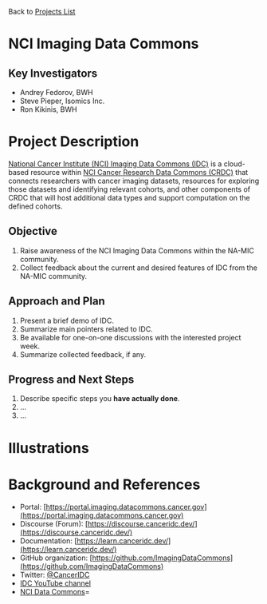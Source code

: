 Back to [Projects List](../../README.md#ProjectsList)

# NCI Imaging Data Commons

## Key Investigators

- Andrey Fedorov, BWH
- Steve Pieper, Isomics Inc.
- Ron Kikinis, BWH

# Project Description

<!-- Add a short paragraph describing the project. -->

 [National Cancer Institute (NCI) Imaging Data Commons (IDC)](https://portal.imaging.datacommons.cancer.gov) is a cloud-based resource within [NCI Cancer Research Data Commons (CRDC)](https://datacommons.cancer.gov/) that connects researchers with cancer imaging datasets, resources for exploring those datasets and identifying relevant cohorts, and other components of CRDC that will host additional data types and support computation on the defined cohorts.

## Objective

<!-- Describe here WHAT you would like to achieve (what you will have as end result). -->

1. Raise awareness of the NCI Imaging Data Commons within the NA-MIC community.
2. Collect feedback about the current and desired features of IDC from the NA-MIC community.

## Approach and Plan

<!-- Describe here HOW you would like to achieve the objectives stated above. -->

1. Present a brief demo of IDC.
2. Summarize main pointers related to IDC.
3. Be available for one-on-one discussions with the interested project week.
4. Summarize collected feedback, if any.

## Progress and Next Steps

<!-- Update this section as you make progress, describing of what you have ACTUALLY DONE. If there are specific steps that you could not complete then you can describe them here, too. -->

1. Describe specific steps you **have actually done**.
1. ...
1. ...

# Illustrations

<!-- Add pictures and links to videos that demonstrate what has been accomplished.
![Description of picture](Example2.jpg)
![Some more images](Example2.jpg)
-->

# Background and References

* Portal: [https://portal.imaging.datacommons.cancer.gov](https://portal.imaging.datacommons.cancer.gov)
* Discourse (Forum): [https://discourse.canceridc.dev/](https://discourse.canceridc.dev/)
* Documentation: [https://learn.canceridc.dev/](https://learn.canceridc.dev/)
* GitHub organization: [https://github.com/ImagingDataCommons](https://github.com/ImagingDataCommons)
* Twitter: [@CancerIDC](https://twitter.com/CancerIDC)
* [IDC YouTube channel](https://www.youtube.com/channel/UCQxuVp3_3aTJZBA4zZLMQtQ)
* [NCI Data Commons](https://datacommons.cancer.gov/)=

<!-- If you developed any software, include link to the source code repository. If possible, also add links to sample data, and to any relevant publications. -->
